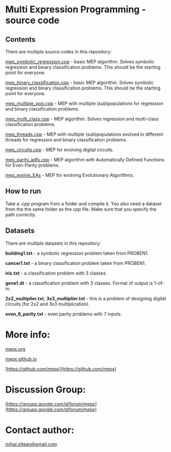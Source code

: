 # Multi Expression Programming - source code

## Contents

There are multiple source codes in this repository:

[mep_symbolic_regression.cpp](01.%20Symbolic%20regression/) - basic MEP algorithm. Solves symbolic regression and binary classification problems. This should be the starting point for everyone.

[mep_binary_classification.cpp](02.%20Binary%20classification/) - basic MEP algorithm. Solves symbolic regression and binary classification problems. This should be the starting point for everyone.

[mep_multiple_pop.cpp](03.%20Multiple%20populations%20-%20symbolic%20regression%20and%20binary%20classification/) - MEP with multiple (sub)populations for regression and binary classification problems.

[mep_multi_class.cpp](04.%20Multi-class%20classification/) - MEP algorithm. Solves regression and multi-class classification problems.

[mep_threads.cpp](05.%20Threads%20-%20Regression%20and%20classification/) - MEP with multiple (sub)populations evolved in different threads for regression and binary classification problems.

[mep_circuits.cpp](06.%20Digital%20circuits%20(multipliers)/) - MEP for evolving digital circuits.

[mep_parity_adfs.cpp](07.%20Even%20parity/) - MEP algorithm with Automatically Defined Functions for Even-Parity problems.

[mep_evolve_EAs](08.%20Evolve%20Evolutionary%20Algorithms/) - MEP for evolving Evolutionary Algorithms.
## How to run

Take a _.cpp_ program from a folder and compile it.
You also need a dataset from the the same folder as the _cpp_ file. Make sure that you specify the path correctly.

## Datasets

There are multiple datasets in this repository:

**building1.txt** - a symbolic regression problem taken from PROBEN1.

**cancer1.txt** - a binary classification problem taken from PROBEN1.

**iris.txt** - a classification problem with 3 classes.

**gene1.dt** - a classification problem with 3 classes. Format of output is 1-of-m.

**2x2_multiplier.txt**, **3x3_multiplier.txt** - this is a problem of designing digital circuits (for 2x2 and 3x3 multiplication).

**even_6_parity.txt** - even parity problems with 7 inputs.

# More info:

[mepx.org](https://mepx.org)

[mepx.github.io](https://mepx.github.io)

[https://github.com/mepx](https://github.com/mepx)

# Discussion Group:

[https://groups.google.com/d/forum/mepx](https://groups.google.com/d/forum/mepx)

# Contact author:

mihai.oltean@gmail.com